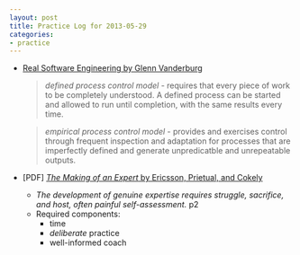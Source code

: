 ```yaml
---
layout: post
title: Practice Log for 2013-05-29
categories: 
- practice
---
```


* [Real Software Engineering by Glenn Vanderburg](http://www.confreaks.com/videos/282-lsrc2010-real-software-engineering)
	> _defined process control model_ - requires that every piece of work to be completely understood. A defined process can be started and allowed to run until completion, with the same results every time.

	> _empirical process control model_ - provides and exercises control through frequent inspection and adaptation for processes that are imperfectly defined and generate unpredicatble and unrepeatable outputs.

* \[PDF\] [_The Making of an Expert_ by Ericsson, Prietual, and Cokely](http://www.uvm.edu/~pdodds/files/papers/others/2007/ericsson2007a.pdf)
	* _The development of genuine expertise requires struggle, sacrifice, and host, often painful self-assessment._ p2
	* Required components:
		* time
		* _deliberate_ practice
		* well-informed coach
